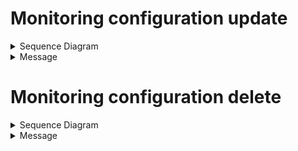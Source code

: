 
# Monitoring configuration update

<details><summary>Sequence Diagram</summary>

![alt text](https://github.com/opsramp/sdk2.0/blob/145def16b0b657edc66590c3450dde124b9669e8/images/monitoring_configuration_update.png)

</details>

<details><summary>Message</summary>

```json
{
  "messageId": "73f8ad5a-2619-443e-9034-0b8b80f08ab1",
  "messageVersion": "2.0.0",
  "app": "mock-vcenter-tested",
  "module": "Monitoring",
  "subtype": "Configuration",
  "action": "Update",
  "payload": {
    "templateId": "2ff1793f-edbc-426d-ada1-1cd30af71c55",
    "nativeType": "host",
    "monitors": {
      "Performance Monitor mock-vcenter-tested host ": {
        "name": "Performance Monitor mock-vcenter-tested host ",
        "uuid": "1cec604c-3362-438a-8f8d-adcb9d23b400",
        "frequency": 5,
        "metrics": {
          "system_cpu_usage_utilization": {
            "availibityMetric": true,
            "units": "%",
            "graph": {
              "graphPoint": true
            },
            "notification": {
              "raiseAlert": true,
              "alertOn": "Static",
              "warn": {
                "operator": "GREATER_THAN",
                "value": "50",
                "repeat": 1
              },
              "critical": {
                "operator": "GREATER_THAN",
                "value": "70",
                "repeat": 1
              }
            },
            "formatPlottedValue": false
          }
        }
      }
    },
    "templateCustomization": {
      "customComponentThresholds": []
    }
  }
}

```
</details>


# Monitoring configuration delete

<details><summary>Sequence Diagram</summary>

![alt text](https://github.com/opsramp/sdk2.0/blob/145def16b0b657edc66590c3450dde124b9669e8/images/monitoring_configuration_delete.png)

</details>

<details><summary>Message</summary>
</details>
